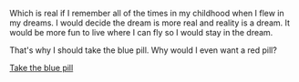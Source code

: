 Which is real if I remember all of the times in my childhood 
when I flew in my dreams. I would decide the dream is more real 
and reality is a dream. It would be more fun to live where I can 
fly so I would stay in the dream. 

That's why I should take the blue pill. Why would I even want a red pill?

[Take the blue pill](../dream/livethedream/blue_pill.md)

